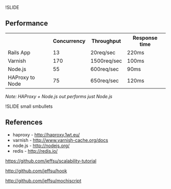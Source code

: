 !SLIDE 
## Performance

<table>
  <tr>
    <th></th>
    <th>Concurrency</th>
    <th>Throughput</th>
    <th>Response time</th>
  </tr>
  <tr>
    <td>Rails App</td>
    <td>13</td>
    <td>20req/sec</td>
    <td>220ms</td>
  </tr>
  <tr>
    <td>Varnish</td>
    <td>170</td>
    <td>1500req/sec</td>
    <td>100ms</td>
  </tr>
  <tr>
    <td>Node.js</td>
    <td>55</td>
    <td>600req/sec</td>
    <td>90ms</td>
  </tr>
  <tr>
    <td>HAProxy to Node</td>
    <td>75</td>
    <td>650req/sec</td>
    <td>120ms</td>
  </tr>
</table>

*Note: HAProxy + Node.js out performs just Node.js*

!SLIDE small smbullets
## References

  * haproxy - http://haproxy.1wt.eu/ 
  * varnish - http://www.varnish-cache.org/docs
  * node.js - http://nodejs.org/
  * redis - http://redis.io/

https://github.com/jeffsu/scalability-tutorial

http://github.com/jeffsu/hook

http://github.com/jeffsu/mochiscript
 
